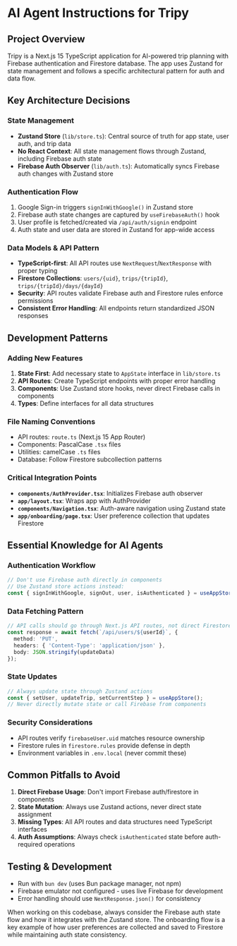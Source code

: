 # AI Agent Instructions for Tripy

## Project Overview
Tripy is a Next.js 15 TypeScript application for AI-powered trip planning with Firebase authentication and Firestore database. The app uses Zustand for state management and follows a specific architectural pattern for auth and data flow.

## Key Architecture Decisions

### State Management
- **Zustand Store** (`lib/store.ts`): Central source of truth for app state, user auth, and trip data
- **No React Context**: All state management flows through Zustand, including Firebase auth state
- **Firebase Auth Observer** (`lib/auth.ts`): Automatically syncs Firebase auth changes with Zustand store

### Authentication Flow
1. Google Sign-in triggers `signInWithGoogle()` in Zustand store
2. Firebase auth state changes are captured by `useFirebaseAuth()` hook
3. User profile is fetched/created via `/api/auth/signin` endpoint
4. Auth state and user data are stored in Zustand for app-wide access

### Data Models & API Pattern
- **TypeScript-first**: All API routes use `NextRequest`/`NextResponse` with proper typing
- **Firestore Collections**: `users/{uid}`, `trips/{tripId}`, `trips/{tripId}/days/{dayId}`
- **Security**: API routes validate Firebase auth and Firestore rules enforce permissions
- **Consistent Error Handling**: All endpoints return standardized JSON responses

## Development Patterns

### Adding New Features
1. **State First**: Add necessary state to `AppState` interface in `lib/store.ts`
2. **API Routes**: Create TypeScript endpoints with proper error handling
3. **Components**: Use Zustand store hooks, never direct Firebase calls in components
4. **Types**: Define interfaces for all data structures

### File Naming Conventions
- API routes: `route.ts` (Next.js 15 App Router)
- Components: PascalCase `.tsx` files
- Utilities: camelCase `.ts` files
- Database: Follow Firestore subcollection patterns

### Critical Integration Points
- **`components/AuthProvider.tsx`**: Initializes Firebase auth observer
- **`app/layout.tsx`**: Wraps app with AuthProvider
- **`components/Navigation.tsx`**: Auth-aware navigation using Zustand state
- **`app/onboarding/page.tsx`**: User preference collection that updates Firestore

## Essential Knowledge for AI Agents

### Authentication Workflow
```typescript
// Don't use Firebase auth directly in components
// Use Zustand store actions instead:
const { signInWithGoogle, signOut, user, isAuthenticated } = useAppStore();
```

### Data Fetching Pattern
```typescript
// API calls should go through Next.js API routes, not direct Firestore
const response = await fetch(`/api/users/${userId}`, {
  method: 'PUT',
  headers: { 'Content-Type': 'application/json' },
  body: JSON.stringify(updateData)
});
```

### State Updates
```typescript
// Always update state through Zustand actions
const { setUser, updateTrip, setCurrentStep } = useAppStore();
// Never directly mutate state or call Firebase from components
```

### Security Considerations
- API routes verify `firebaseUser.uid` matches resource ownership
- Firestore rules in `firestore.rules` provide defense in depth
- Environment variables in `.env.local` (never commit these)

## Common Pitfalls to Avoid
1. **Direct Firebase Usage**: Don't import Firebase auth/firestore in components
2. **State Mutation**: Always use Zustand actions, never direct state assignment
3. **Missing Types**: All API routes and data structures need TypeScript interfaces
4. **Auth Assumptions**: Always check `isAuthenticated` state before auth-required operations

## Testing & Development
- Run with `bun dev` (uses Bun package manager, not npm)
- Firebase emulator not configured - uses live Firebase for development
- Error handling should use `NextResponse.json()` for consistency

When working on this codebase, always consider the Firebase auth state flow and how it integrates with the Zustand store. The onboarding flow is a key example of how user preferences are collected and saved to Firestore while maintaining auth state consistency.